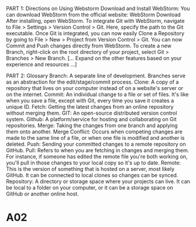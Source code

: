 PART 1: Directions on Using Webstorm
Download and Install WebStorm: You can download WebStorm from the official website: WebStorm Download
After installing, open WebStorm.
To integrate Git with WebStorm, navigate to File > Settings > Version Control > Git. Here, specify the path to the Git executable.
Once Git is integrated, you can now easily Clone a Repository by going to File > New > Project from Version Control > Git.
You can now Commit and Push changes directly from WebStorm.
To create a new Branch, right-click on the root directory of your project, select Git > Branches > New Branch.
[... Expand on the other features based on your experience and resources ...]

PART 2: Glossary
Branch: A separate line of development. Branches serve as an abstraction for the edit/stage/commit process.
Clone: A copy of a repository that lives on your computer instead of on a website's server or on the internet.
Commit: An individual change to a file or set of files. It's like when you save a file, except with Git, every time you save it creates a unique ID.
Fetch: Getting the latest changes from an online repository without merging them.
GIT: An open-source distributed version control system.
Github: A platform/service for hosting and collaborating on Git repositories.
Merge: Taking the changes from one branch and applying them onto another.
Merge Conflict: Occurs when competing changes are made to the same line of a file, or when one file is modified and another is deleted.
Push: Sending your committed changes to a remote repository on GitHub.
Pull: Refers to when you are fetching in changes and merging them. For instance, if someone has edited the remote file you're both working on, you'll pull in those changes to your local copy so it's up to date.
Remote: This is the version of something that is hosted on a server, most likely GitHub. It can be connected to local clones so changes can be synced.
Repository: A directory or storage space where your projects can live. It can be local to a folder on your computer, or it can be a storage space on GitHub or another online host.

# A02
